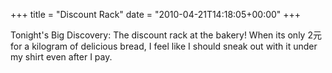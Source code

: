 +++
title = "Discount Rack"
date = "2010-04-21T14:18:05+00:00"
+++

Tonight's Big Discovery:  The discount rack at the bakery!  When its only 2元 for a kilogram of delicious bread, I feel like I should sneak out with it under my shirt even after I pay.
			